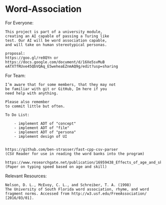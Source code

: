 # Word-Association

For Everyone:
	
	This project is part of a university module, 
	creating an AI capable of passing a Turing like 
	test. Our AI will be word association capable, 
	and will take on human stereotypical personas.
	
	proposal: 
	https://goo.gl/re8QYn or
	https://docs.google.com/document/d/16Xe5svMuB
	eATXTfRUve45QbVQAq_E5weheaEZnmAQ9g/edit?usp=sharing

For Team:
	
	I’m aware that for some members, that they may not 
	be familiar with git or GitHub, Im here if you
	need help with anything. 
	
	Please also remember
	to commit little but often.
	
	To Do List:
		
		- implement ADT of "concept"
		- implement ADT of "file"
		- implement ADT of "persona"
		- implement design of UI
		

	https://github.com/ben-strasser/fast-cpp-csv-parser 
	(CSV Reader for use in reading the word banks into the program)
	
	https://www.researchgate.net/publication/16959438_Effects_of_age_and_skill_in_typing
	(Paper on typing speed based on age and skill)

Relevant Resources:

	Nelson, D. L., McEvoy, C. L., and Schreiber, T. A. (1998) 
	The University of South Florida word association, rhyme, and word 	
	fragment norms. Accessed from http://w3.usf.edu/FreeAssociation/ 
	[2016/03/01].
